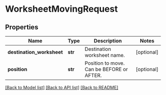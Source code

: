 # WorksheetMovingRequest

## Properties
Name | Type | Description | Notes
------------ | ------------- | ------------- | -------------
**destination_worksheet** | **str** | Destination worksheet name.   | [optional] 
**position** | **str** | Position to move. Can be BEFORE or AFTER. | [optional] 

[[Back to Model list]](../README.md#documentation-for-models) [[Back to API list]](../README.md#documentation-for-api-endpoints) [[Back to README]](../README.md)


